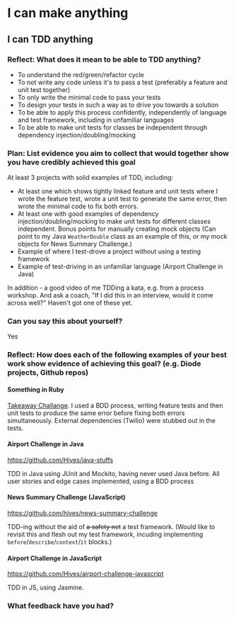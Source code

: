# I can make anything
## I can TDD anything

### Reflect: What does it mean to be able to TDD anything?

- To understand the red/green/refactor cycle
- To not write any code unless it's to pass a test (preferably a feature and unit test together)
- To only write the minimal code to pass your tests
- To design your tests in such a way as to drive you towards a solution
- To be able to apply this process confidently, independently of language and test framework, including in unfamiliar languages
- To be able to make unit tests for classes be independent through dependency injection/doubling/mocking

### Plan: List evidence you aim to collect that would together show you have credibly achieved this goal

At least 3 projects with solid examples of TDD, including:
- At least one which shows tightly linked feature and unit tests where I wrote the feature test, wrote a unit test to generate the same error, then wrote the minimal code to fix both errors.
- At least one with good examples of dependency injection/doubling/mocking to make unit tests for different classes independent. Bonus points for manually creating mock objects (Can point to my Java `WeatherDouble` class as an example of this, or my mock objects for News Summary Challenge.)
- Example of where I test-drove a project without using a testing framework
- Example of test-driving in an unfamiliar language (Airport Challenge in Java)

In addition - a good video of me TDDing a kata, e.g. from a process workshop. And ask a coach, "If I did this in an interview, would it come across well?" Haven't got one of these yet.

### Can you say this about yourself?

Yes

### Reflect: How does each of the following examples of your best work show evidence of achieving this goal? (e.g. Diode projects, Github repos)

#### Something in Ruby

[Takeaway Challange](https://github.com/makersacademy/takeaway-challenge). I used a BDD process, writing feature tests and then unit tests to produce the same error before fixing both errors simultaneously. External dependencies (Twilio) were stubbed out in the tests.

#### Airport Challenge in Java

<https://github.com/Hives/java-stuffs>

TDD in Java using JUnit and Mockito, having never used Java before. All user stories and edge cases implemented, using a BDD process

#### News Summary Challenge (JavaScript)

<https://github.com/hives/news-summary-challenge>

TDD-ing without the aid of ~~a safety net~~ a test framework. (Would like to revisit this and flesh out my test framework, incuding implementing `before`/`describe`/`context`/`it` blocks.)

#### Airport Challenge in JavaScript

<https://github.com/Hives/airport-challenge-javascript>

TDD in JS, using Jasmine.

### What feedback have you had?

